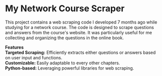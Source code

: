 # **My Network Course Scraper**
This project contains a web scraping code I developed 7 months ago while studying for a network course. The code is designed to scrape questions and answers from the course's website. It was particularly useful for me collecting and organizing the questions in the online book.

**Features** <br>
**Targeted Scraping:** Efficiently extracts either questions or answers based on user input and functions. <br>
**Customizable:** Easily adaptable to every other chapters. <br>
**Python-based:** Leveraging powerful libraries for web scraping. <br>
